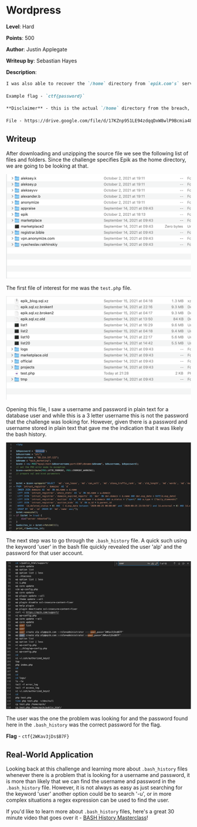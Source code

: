 # Wordpress
**Level**: Hard

**Points**: 500

**Author**: Justin Applegate

**Writeup by**: Sebastian Hayes

**Description**:
```markdown
I was also able to recover the `/home` directory from `epik.com's` server! They're using WordPress! I know there is a user whose username is 3 characters long, what is the password for this user?

Example flag - `ctf{password}`

**Disclaimer** - this is the actual `/home` directory from the breach, so please be careful and do not interact with any IP addresses or domains found here. Please let us know if any inappropriate content is found.

File - https://drive.google.com/file/d/17KZnp951LE94zdqqDxW8wlP9Bcmia48g/view?usp=sharing
```

## Writeup
After downloading and unzipping the source file we see the following list of files and folders. Since the challenge specifies Epik as the home directory, we are going to be looking at that. 

![Folder List](folders.png)

The first file of interest for me was the `test.php` file.

![epik folder](epik.png)

Opening this file, I saw a username and password in plain text for a database user and while this is a 3 letter username this is not the password that the challenge was looking for. However, given there is a password and username stored in plain text that gave me the indication that it was likely the bash history. 

![epik folder](test.png)

The next step was to go through the `.bash_history` file. A quick such using the keyword 'user' in the bash file quickly revealed the user 'alp' and the password for that user account. 

![bash_history](bash_history.png)


The user was the one the problem was looking for and the password found here in the `.bash_history` was the correct password for the flag. 

**Flag** - `ctf{2WKav3jDs$B7F}`

## Real-World Application
Looking back at this challenge and learning more about `.bash_history` files whenever there is a problem that is looking for a username and password, it is more than likely that we can find the username and password in the `.bash_history` file. However, it is not always as easy as just searching for the keyword 'user' another option could be to search '-u', or in more complex situations a regex expression can be used to find the user.

If you'd like to learn more about `.bash_history` files, here's a great 30 minute video that goes over it - [BASH History Masterclass](https://www.youtube.com/watch?v=gc1io4J3-wg)!